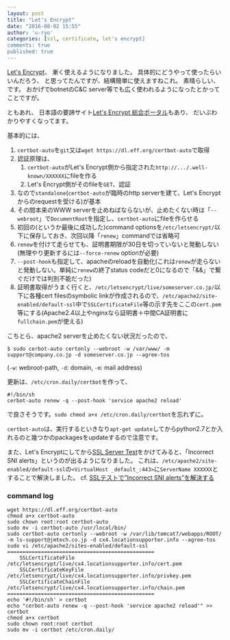 ```yaml
---
layout: post
title: "Let's Encrypt"
date: "2016-08-02 15:55"
author: 'u-ryo'
categories: [ssl, certificate, let's encrypt]
comments: true
published: true
---
```

[Let's Encrypt](https://letsencrypt.org/)、
漸く使えるようになりました。
具体的にどうやって使ったらいいんだろう、
と思ってたんですが、結構簡単に使えますねこれ。
素晴らしい、です。
おかげでbotnetのC&C server等でも広く使われるようになったとかってことですが。

ともあれ、
日本語の要諦サイト[Let's Encrypt 総合ポータル](https://letsencrypt.jp/)もあり、
だいぶわかりやすくなってます。

基本的には、

1. `certbot-auto`を`git`又は`wget https://dl.eff.org/certbot-auto`で取得
1. 認証原理は、
    1. `certbot-auto`がLet's Encrypt側から指定された`http://.../.well-known/XXXXXX`にfileを作る
    1. Let's Encrypt側がそのfileを`GET`、認証
1. なので`standalone`(`certbot-auto`が臨時のhttp serverを建て、Let's Encryptからのrequestを受ける)が基本
1. その間本来のWWW serverを止めねばならないが、止めたくない時は「`--webroot`」で`DocumentRoot`を指定し、`certbot-auto`にfileを作らせる
1. 初回の(というか最後に成功した)command optionsを`/etc/letsencrypt/`以下に保存しておき、次回以降「`renew`」commandでは省略可
1. `renew`を付けて走らせても、証明書期限が30日を切っていないと発動しない(無理やり更新するには`--force-renew` optionが必要)
1. `--post-hook`も指定して、apacheのreloadを自動化(これは`renew`が走らないと発動しない。単純に`renew`の終了status codeだと0になるので「&&」で繋ぐだけでは判別不能だった)
1. 証明書取得がうまく行くと、`/etc/letsencrypt/live/someserver.co.jp/`以下に各種cert filesのsymbolic linkが作成されるので、`/etc/apache2/site-enabled/default-ssl`中で`SSLCertificateFile`等の示す先をここの`cert.pem`等にする(Apache2.4以上やnginxなら証明書＋中間CA証明書に`fullchain.pem`が使える)

こちとら、apache2 serverを止めたくない状況だったので、

```
$ sudo cerbot-auto certonly --webroot -w /var/www/ -m support@company.co.jp -d someserver.co.jp --agree-tos
```

(`-w`: webroot-path, `-d`: domain, `-m`: mail address)

更新は、`/etc/cron.daily/certbot`を作って、

```
#!/bin/sh
cerbot-auto renew -q --post-hook 'service apache2 reload'
```

で良さそうです。`sudo chmod a+x /etc/cron.daily/certbot`を忘れずに。

`certbot-auto`は、実行するといきなり`apt-get update`してからpython2.7とか入れるのと幾つかのpackagesをupdateするので注意です。

また、Let's Encryptにしてから[SSL Server Test](https://www.ssllabs.com/ssltest/)をかけてみると、「Incorrect SNI alerts」というのが出るようになりました。
これは、`/etc/apache2/site-enabled/default-ssl`の`<VirtualHost _default_:443>`に`ServerName XXXXXX`とすることで解決しました。
cf. [SSLテストで”Incorrect SNI alerts”を解決する](https://www.rootlinks.net/2016/02/09/sslテストでincorrect-SNI-alertsを解決する/)

### command log

```
wget https://dl.eff.org/certbot-auto
chmod a+x certbot-auto
sudo chown root:root certbot-auto
sudo mv -i certbot-auto /usr/local/bin/
sudo certbot-auto certonly --webroot -w /var/lib/tomcat7/webapps/ROOT/ -m ls-support@jmtech.co.jp -d cx4.locationsupporter.info --agree-tos
sudo vi /etc/apache2/sites-enabled/default-ssl
================================================
	SSLCertificateFile /etc/letsencrypt/live/cx4.locationsupporter.info/cert.pem
	SSLCertificateKeyFile /etc/letsencrypt/live/cx4.locationsupporter.info/privkey.pem
	SSLCertificateChainFile /etc/letsencrypt/live/cx4.locationsupporter.info/chain.pem
================================================
echo '#!/bin/sh' > certbot
echo "cerbot-auto renew -q --post-hook 'service apache2 reload'" >> certbot
chmod a+x certbot
sudo chown root:root certbot
sudo mv -i certbot /etc/cron.daily/
```